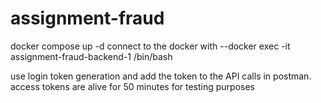 # assignment-fraud
docker compose up -d 
connect to the docker with  --docker exec -it assignment-fraud-backend-1 /bin/bash

use login token generation and add the token to the API calls in postman. access tokens are alive for 50 minutes for testing purposes
